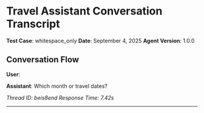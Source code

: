 # Travel Assistant Conversation Transcript

**Test Case**: whitespace_only
**Date**: September 4, 2025
**Agent Version**: 1.0.0

## Conversation Flow

**User**:    
	   

**Assistant**: Which month or travel dates?

*Thread ID: beis8end*
*Response Time: 7.42s*

---
